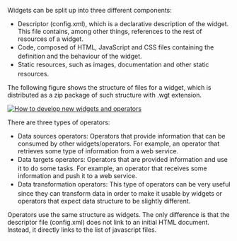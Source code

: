 Widgets can be split up into three different components:

-   Descriptor (config.xml), which is a declarative description of
    the widget. This file contains, among other things, references to
    the rest of resources of a widget.
-   <span style="line-height: 1.6em;">Code, composed of HTML, JavaScript
    and CSS files containing the definition and the behaviour of
    the widget.</span>
-   <span style="line-height: 1.6em;">Static resources, such as images,
    documentation and other static resources.</span>

The following figure shows the structure of files for a widget, which is
distributed as a zip package of such structure with .wgt extension.

[![How to develop new widgets and
operators](../uploads/2015/04/How-to-develop-new-widgets-and-operators.png)](../uploads/2015/04/How-to-develop-new-widgets-and-operators.png)

There are three types of operators:

-   Data sources operators: Operators that provide information that can
    be consumed by other widgets/operators. For example, an operator
    that retrieves some type of information from a web service.
-   <span style="line-height: 1.6em;">Data targets operators: Operators
    that are provided information and use it to do some tasks. For
    example, an operator that receives some information and push it to a
    web service.</span>
-   <span style="line-height: 1.6em;">Data transformation operators:
    This type of operators can be very useful since they can transform
    data in order to make it usable by widgets or operators that expect
    data structure to be slightly different.</span>

Operators use the same structure as widgets. The only difference is that
the descriptor file (config.xml) does not link to an initial HTML
document. Instead, it directly links to the list of javascript files.  

 
